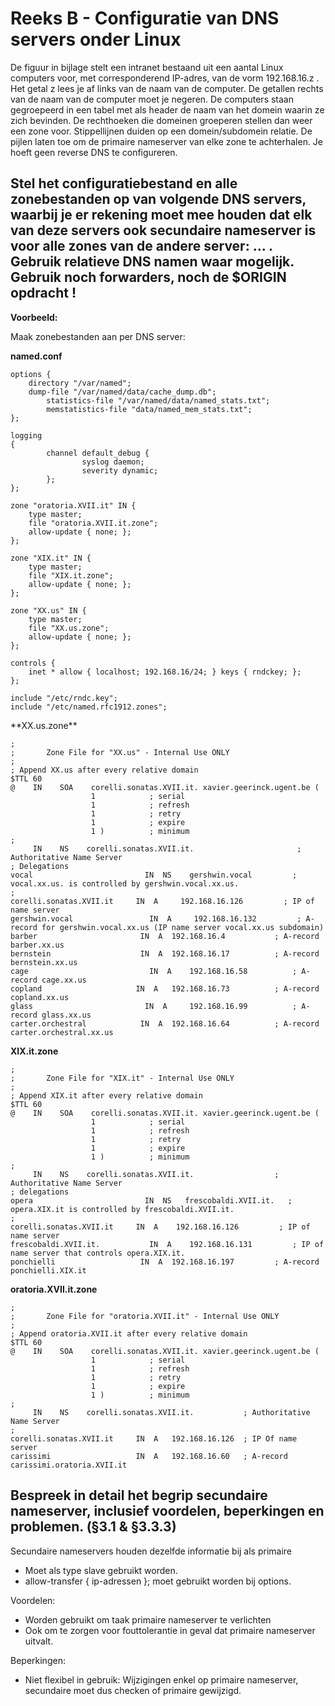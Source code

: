 # Reeks B - Configuratie van DNS servers onder Linux
De figuur in bijlage stelt een intranet bestaand uit een aantal Linux computers voor, met corresponderend IP-adres, van de vorm 192.168.16.z . Het getal z lees je af links van de naam van de computer. De getallen rechts van de naam van de computer moet je negeren. De computers staan gegroepeerd in een tabel met als header de naam van het domein waarin ze zich bevinden. De rechthoeken die domeinen groeperen stellen dan weer een zone voor. Stippellijnen duiden op een domein/sub­domein relatie. De pijlen laten toe om de primaire name­server van elke zone te achterhalen. Je hoeft geen reverse DNS te configureren.

## Stel het configuratiebestand en alle zonebestanden op van volgende DNS servers, waarbij je er rekening moet mee houden dat elk van deze servers ook secundaire nameserver is voor alle zones van de andere server: ... . Gebruik relatieve DNS namen waar mogelijk. Gebruik noch forwarders, noch de $ORIGIN opdracht !
**Voorbeeld:**

Maak zonebestanden aan per DNS server:

**named.conf**

    options {
    	directory "/var/named";
    	dump-file "/var/named/data/cache_dump.db";
            statistics-file "/var/named/data/named_stats.txt";
            memstatistics-file "data/named_mem_stats.txt";
    };
    
    logging
    {
            channel default_debug {
                    syslog daemon;
                    severity dynamic;
            };
    };
    
    zone "oratoria.XVII.it" IN {
    	type master;
    	file "oratoria.XVII.it.zone";
    	allow-update { none; };
    };
    
    zone "XIX.it" IN {
    	type master;
    	file "XIX.it.zone";
    	allow-update { none; };
    };
    
    zone "XX.us" IN {
    	type master;
    	file "XX.us.zone";
    	allow-update { none; };
    };
    
    controls {
    	inet * allow { localhost; 192.168.16/24; } keys { rndckey; };
    };
    
    include "/etc/rndc.key";
    include "/etc/named.rfc1912.zones";

<p style="page-break-after:always;"></p>
**XX.us.zone**

    ;
    ;	    Zone File for "XX.us" - Internal Use ONLY
    ;                                      
    ; Append XX.us after every relative domain
    $TTL 60
    @    IN    SOA    corelli.sonatas.XVII.it. xavier.geerinck.ugent.be (
                      1            ; serial
                      1            ; refresh
                      1            ; retry
                      1            ; expire
                      1 )          ; minimum
    ;
         IN    NS    corelli.sonatas.XVII.it.                       ; Authoritative Name Server
    ; Delegations
    vocal				          IN  NS	gershwin.vocal         ; vocal.xx.us. is controlled by gershwin.vocal.xx.us.
    ;
    corelli.sonatas.XVII.it	    IN  A     192.168.16.126         ; IP of name server
    gershwin.vocal                 IN  A     192.168.16.132         ; A-record for gershwin.vocal.xx.us (IP name server vocal.xx.us subdomain)
    barber				         IN  A 	192.168.16.4           ; A-record barber.xx.us
    bernstein 			         IN  A 	192.168.16.17          ; A-record bernstein.xx.us
    cage				           IN  A 	192.168.16.58          ; A-record cage.xx.us
    copland				        IN  A 	192.168.16.73          ; A-record copland.xx.us
    glass				          IN  A 	192.168.16.99          ; A-record glass.xx.us
    carter.orchestral 		     IN  A 	192.168.16.64          ; A-record carter.orchestral.xx.us


**XIX.it.zone**

    ;
    ;       Zone File for "XIX.it" - Internal Use ONLY
    ;                                    
    ; Append XIX.it after every relative domain
    $TTL 60
    @    IN    SOA    corelli.sonatas.XVII.it. xavier.geerinck.ugent.be (
                      1            ; serial
                      1            ; refresh
                      1            ; retry
                      1            ; expire
                      1 )          ; minimum
    ;
         IN    NS    corelli.sonatas.XVII.it.                  ; Authoritative Name Server
    ; delegations
    opera		                  IN  NS   frescobaldi.XVII.it.   ; opera.XIX.it is controlled by frescobaldi.XVII.it.
    ;
    corelli.sonatas.XVII.it	    IN  A    192.168.16.126         ; IP of name server
    frescobaldi.XVII.it.           IN  A    192.168.16.131         ; IP of name server that controls opera.XIX.it.
    ponchielli	                 IN  A	192.168.16.197         ; A-record ponchielli.XIX.it

**oratoria.XVII.it.zone**

    ;
    ;       Zone File for "oratoria.XVII.it" - Internal Use ONLY
    ;                   
    ; Append oratoria.XVII.it after every relative domain
    $TTL 60
    @    IN    SOA    corelli.sonatas.XVII.it. xavier.geerinck.ugent.be (
                      1            ; serial
                      1            ; refresh
                      1            ; retry
                      1            ; expire
                      1 )          ; minimum
    ;
         IN    NS    corelli.sonatas.XVII.it.           ; Authoritative Name Server
    ;
    corelli.sonatas.XVII.it     IN  A   192.168.16.126  ; IP Of name server
    carissimi                   IN  A   192.168.16.60   ; A-record carissimi.oratoria.XVII.it



## Bespreek in detail het begrip secundaire nameserver, inclusief voordelen, beperkingen en problemen. (§3.1 & §3.3.3) 
Secundaire nameservers houden dezelfde informatie bij als primaire

* Moet als type slave gebruikt worden.
* allow-transfer { ip-adressen }; moet gebruikt worden bij options.

Voordelen:
* Worden gebruikt om taak primaire nameserver te verlichten
* Ook om te zorgen voor fouttolerantie in geval dat primaire nameserver uitvalt.

Beperkingen:
* Niet flexibel in gebruik: Wijzigingen enkel op primaire nameserver, secundaire moet dus checken of primaire gewijzigd.

